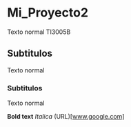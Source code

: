 # Mi_Proyecto2
Texto normal TI3005B

## Subtitulos
Texto normal

### Subtitulos
Texto normal

**Bold text**
*Italica*
(URL)[www.google.com]
